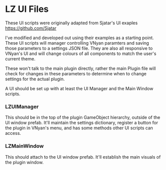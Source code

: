# LZ UI Files
These UI scripts were originally adapted from Sjatar's UI exaples https://github.com/Sjatar

I've modified and developed out using their examples as a starting point. These UI scripts will manager controlling VNyan paramters and saving those parameters to a settings JSON file. They are also all responsive to VNyan's UI and will change colours of all components to match the user's current theme.

These won't talk to the main plugin directly, rather the main Plugin file will check for changes in these parameters to determine when to change settings for the actual plugin.

A UI should be set up with at least the UI Manager and the Main Window scripts.

### LZUIManager 
This should be in the top of the plugin GameObject hierarchy, outside of the UI window prefab. It'll maintain the settings dictionary, register a button for the plugin in VNyan's menu, and has some methods other UI scripts can access.
### LZMainWindow 
This should attach to the UI window prefab. It'll establish the main visuals of the plugin window.
